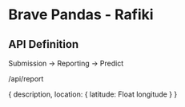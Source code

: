 # Brave Pandas - Rafiki

API Definition
--------------

Submission -> Reporting -> Predict

/api/report

{
    description,
    location: {
        latitude: Float
        longitude
    }
}
